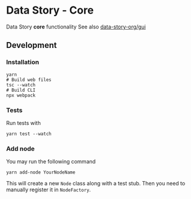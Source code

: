 # Data Story - Core
Data Story **core** functionality
See also [data-story-org/gui](https://github.com/data-story-org/gui)

## Development

### Installation
```
yarn
# Build web files
tsc --watch
# Build CLI
npx webpack
```

### Tests
Run tests with
```
yarn test --watch
```
### Add node
You may run the following command
```
yarn add-node YourNodeName
```

This will create a new `Node` class along with a test stub. Then you need to manually register it in `NodeFactory`.
